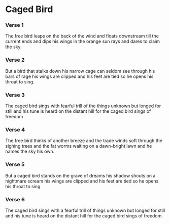 # Caged Bird

### Verse 1

The free bird leaps
on the back of the wind
and floats downstream
till the current ends
and dips his wings
in the orange sun rays
and dares to claim the sky.

### Verse 2

But a bird that stalks
down his narrow cage
can seldom see through
his bars of rage
his wings are clipped and
his feet are tied
so he opens his throat to sing.

### Verse 3

The caged bird sings
with fearful trill
of the things unknown
but longed for still
and his tune is heard
on the distant hill 
for the caged bird
sings of freedom

### Verse 4
The free bird thinks of another breeze
and the trade winds soft through the sighing trees
and the fat worms waiting on a dawn-bright lawn
and he names the sky his own.

### Verse 5
But a caged bird stands on the grave of dreams
his shadow shouts on a nightmare scream
his wings are clipped and his feet are tied
so he opens his throat to sing

### Verse 6
The caged bird sings
with a fearful trill
of things unknown
but longed for still
and his tune is heard
on the distant hill
for the caged bird
sings of freedom.